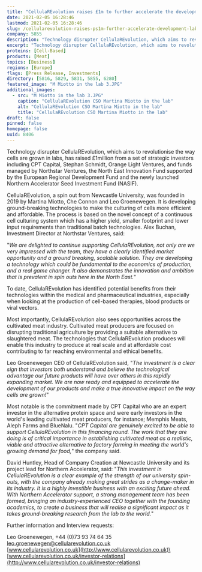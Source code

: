 ```yaml
---
title: "CellulaREvolution raises £1m to further accelerate the development of lab grown cells"
date: 2021-02-05 16:28:46
lastmod: 2021-02-05 16:28:46
slug: /cellularevolution-raises-ps1m-further-accelerate-development-lab-grown-cells
company: 5855
description: "Technology disrupter CellulaREvolution, which aims to revolutionise the way cells are grown in labs, has raised £1million from a set of strategic investors including CPT Capital, Stephan Schmidt, Orange Light Ventures, and funds managed by Northstar Ventures, the North East Innovation Fund supported by the European Regional Development Fund and the newly launched Northern Accelerator Seed Investment Fund (NASIF)."
excerpt: "Technology disrupter CellulaREvolution, which aims to revolutionise the way cells are grown in labs, has raised £1million from a set of strategic investors including CPT Capital, Stephan Schmidt, Orange Light Ventures, and funds managed by Northstar Ventures, the North East Innovation Fund supported by the European Regional Development Fund and the newly launched Northern Accelerator Seed Investment Fund (NASIF)."
proteins: [Cell-Based]
products: [Meat]
topics: [Business]
regions: [Europe]
flags: [Press Release, Investments]
directory: [5816, 5829, 5831, 5855, 6280]
featured_image: "M Miotto in the lab 3.JPG"
additional_images:
  - src: "M Miotto in the lab 3.JPG"
    caption: "CellulaREvolution CSO Martina Miotto in the lab"
    alt: "CellulaREvolution CSO Martina Miotto in the lab"
    title: "CellulaREvolution CSO Martina Miotto in the lab"
draft: false
pinned: false
homepage: false
uuid: 8406
---
```

Technology disrupter CellulaREvolution, which aims to revolutionise the
way cells are grown in labs, has raised £1million from a set of
strategic investors including CPT Capital, Stephan Schmidt, Orange Light
Ventures, and funds managed by Northstar Ventures, the North East
Innovation Fund supported by the European Regional Development Fund and
the newly launched Northern Accelerator Seed Investment Fund (NASIF).

CellulaREvolution, a spin out from Newcastle University, was founded in
2019 by Martina Miotto, Che Connon and Leo Groenewegen. It is developing
ground-breaking technologies to make the culturing of cells more
efficient and affordable. The process is based on the novel concept of a
continuous cell culturing system which has a higher yield, smaller
footprint and lower input requirements than traditional batch
technologies. Alex Buchan, Investment Director at Northstar Ventures,
said:

\"*We are delighted to continue supporting CellulaREvolution, not only
are we very impressed with the team, they have a clearly identified
market opportunity and a ground breaking, scalable solution. They are
developing a technology which could be fundamental to the economics of
production, and a real game changer. It also demonstrates the innovation
and ambition that is prevalent in spin outs here in the North East.*\"

To date, CellulaREvolution has identified potential benefits from their
technologies within the medical and pharmaceutical industries,
especially when looking at the production of cell-based therapies, blood
products or viral vectors.

Most importantly, CellulaREvolution also sees opportunities across the
cultivated meat industry. Cultivated meat producers are focused on
disrupting traditional agriculture by providing a suitable alternative
to slaughtered meat. The technologies that CellulaREvolution produces
will enable this industry to produce at real scale and at affordable
cost contributing to far reaching environmental and ethical benefits.

Leo Groenewegen CEO of CellulaREvolution said, "*The investment is a
clear sign that investors both understand and believe the technological
advantage our future products will have over others in this rapidly
expanding market. We are now ready and equipped to accelerate the
development of our products and make a true innovative impact on the way
cells are grown!*"

Most notable is the commitment made by CPT Capital who are an expert
investor in the alternative protein space and were early investors in
the world's leading cultivated meat producers, for instance; Memphis
Meats, Aleph Farms and BlueNalu. "*CPT Capital are genuinely excited to
be able to support CellulaREvolution in this financing round. The work
that they are doing is of critical importance in establishing cultivated
meat as a realistic, viable and attractive alternative to factory
farming in meeting the world's growing demand for food,*" the company
said.

David Huntley, Head of Company Creation at Newcastle University and its
project lead for Northern Accelerator, said: "*This investment in
CellulaREvolution is a clear example of the strength of our university
spin-outs, with the company already making great strides as a
change-maker in its industry. It is a highly investible business with an
exciting future ahead. With Northern Accelerator support, a strong
management team has been formed, bringing an industry-experienced CEO
together with the founding academics, to create a business that will
realise a significant impact as it takes ground-breaking research from
the lab to the world.*"

Further information and Interview requests:

Leo Groenewegen, +44 (0)73 93 74 64 35\
<leo.groenewegen@cellularevolution.co.uk>\
[www.cellularevolution.co.uk](http://www.cellularevolution.co.uk)\
[www.cellularevolution.co.uk/investor-relations](http://www.cellularevolution.co.uk/investor-relations)
